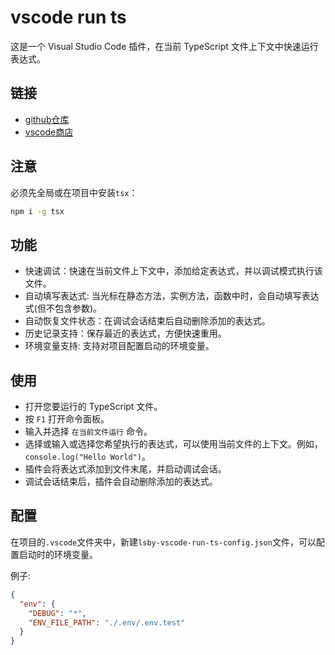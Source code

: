 # vscode run ts

这是一个 Visual Studio Code 插件，在当前 TypeScript 文件上下文中快速运行表达式。

## 链接

- [github仓库](https://github.com/lsby/vscode-run-ts)
- [vscode商店](https://marketplace.visualstudio.com/items?itemName=hbybyyang.lsby-vscode-run-ts)

## 注意

必须先全局或在项目中安装`tsx`：

```bash
npm i -g tsx
```

## 功能

- 快速调试：快速在当前文件上下文中，添加给定表达式，并以调试模式执行该文件。
- 自动填写表达式: 当光标在静态方法，实例方法，函数中时，会自动填写表达式(但不包含参数)。
- 自动恢复文件状态：在调试会话结束后自动删除添加的表达式。
- 历史记录支持：保存最近的表达式，方便快速重用。
- 环境变量支持: 支持对项目配置启动的环境变量。

## 使用

- 打开您要运行的 TypeScript 文件。
- 按 `F1` 打开命令面板。
- 输入并选择 `在当前文件运行` 命令。
- 选择或输入或选择您希望执行的表达式，可以使用当前文件的上下文。例如，`console.log("Hello World")`。
- 插件会将表达式添加到文件末尾，并启动调试会话。
- 调试会话结束后，插件会自动删除添加的表达式。

## 配置

在项目的`.vscode`文件夹中，新建`lsby-vscode-run-ts-config.json`文件，可以配置启动时的环境变量。

例子:

```json
{
  "env": {
    "DEBUG": "*",
    "ENV_FILE_PATH": "./.env/.env.test"
  }
}
```

